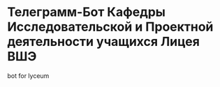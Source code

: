 # Телеграмм-Бот Кафедры Исследовательской и Проектной деятельности учащихся Лицея ВШЭ 
bot for lyceum
